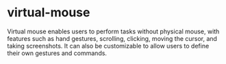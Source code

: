 # virtual-mouse
Virtual mouse enables users to perform tasks without physical mouse, with features such as hand gestures, scrolling, clicking, moving the cursor, and taking screenshots. It can also be customizable to allow users to define their own gestures and commands.
